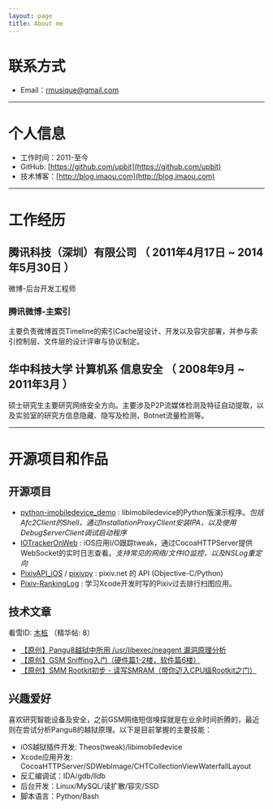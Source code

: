 ```yaml
---
layout: page
title: About me
---
```


# 联系方式

- Email：rmusique@gmail.com

---

# 个人信息

- 工作时间：2011-至今
- GitHub: [https://github.com/upbit](https://github.com/upbit)
- 技术博客：[http://blog.imaou.com](http://blog.imaou.com)

---

# 工作经历

## 腾讯科技（深圳）有限公司 （ 2011年4月17日 ~ 2014年5月30日 ）
微博-后台开发工程师

### 腾讯微博-主索引
主要负责微博首页Timeline的索引Cache层设计、开发以及容灾部署，并参与索引控制层、文件层的设计评审与协议制定。

## 华中科技大学 计算机系 信息安全 （ 2008年9月 ~ 2011年3月 ）
硕士研究生主要研究网络安全方向。主要涉及P2P流媒体检测及特征自动提取，以及实验室的研究方信息隐藏、隐写及检测，Botnet流量检测等。

---

# 开源项目和作品

## 开源项目

- [python-imobiledevice_demo](https://github.com/upbit/python-imobiledevice_demo) : libimobiledevice的Python版演示程序。_包括Afc2Client的Shell，通过InstallationProxyClient安装IPA，以及使用DebugServerClient调试启动程序_
- [IOTrackerOnWeb](https://github.com/upbit/IOTrackerOnWeb) : iOS应用I/O跟踪tweak，通过CocoaHTTPServer提供WebSocket的实时日志查看。_支持常见的网络/文件IO监控，以及NSLog重定向_
- [PixivAPI_iOS](https://github.com/upbit/PixivAPI_iOS) / [pixivpy](https://github.com/upbit/pixivpy) : pixiv.net 的 API (Objective-C/Python)
- [Pixiv-RankingLog](https://github.com/upbit/Pixiv-RankingLog) : 学习Xcode开发时写的Pixiv过去排行扫图应用。

## 技术文章
看雪ID: [木桩](http://bbs.pediy.com/member.php?u=192350) （精华帖: 8）

- [【原创】Pangu8越狱中所用 /usr/libexec/neagent 漏洞原理分析](http://bbs.pediy.com/showthread.php?t=195495)
- [【原创】GSM Sniffing入门（硬件篇1-2楼，软件篇6楼）](http://bbs.pediy.com/showthread.php?t=182574)
- [【原创】SMM Rootkit初步 - 读写SMRAM（带你迈入CPU级Rootkit之门）](http://bbs.pediy.com/showthread.php?t=84835)

## 兴趣爱好
喜欢研究智能设备及安全，之前GSM网络短信嗅探就是在业余时间折腾的，最近则在尝试分析Pangu8的越狱原理。以下是目前掌握的主要技能：

- iOS越狱插件开发: Theos(tweak)/libimobiledevice
- Xcode应用开发: CocoaHTTPServer/SDWebImage/CHTCollectionViewWaterfallLayout
- 反汇编调试：IDA/gdb/lldb
- 后台开发：Linux/MySQL/读扩散/容灾/SSD
- 脚本语言：Python/Bash
